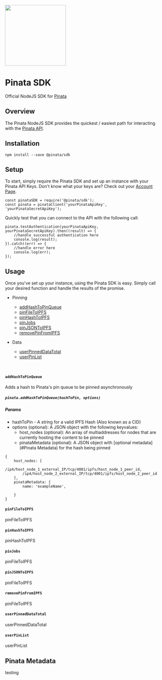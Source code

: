 <img src="https://cdn-images-1.medium.com/max/1200/1*BTGStLRXsQUbkp0t-oxJhQ.png" width="200" />

# Pinata SDK

Official NodeJS SDK for [Pinata](https://pinata.cloud)

## Overview

The Pinata NodeJS SDK provides the quickest / easiest path for interacting with the [Pinata API](https://pinata.cloud/documentation#GettingStarted).

## Installation
```
npm install --save @pinata/sdk
```

## Setup
To start, simply require the Pinata SDK and set up an instance with your Pinata API Keys. Don't know what your keys are? Check out your [Account Page](https://pinata.cloud/account).
```
const pinataSDK = require('@pinata/sdk');
const pinata = pinataClient('yourPinataApiKey', 'yourPinataSecretApiKey');
```

Quickly test that you can connect to the API with the following call:
```
pinata.testAuthentication(yourPinataApiKey, yourPinataSecretApiKey).then((result) => {
    //handle successful authentication here
    console.log(result);
}).catch((err) => {
    //handle error here
    console.log(err);
});
```

## Usage
Once you've set up your instance, using the Pinata SDK is easy. Simply call your desired function and handle the results of the promise.

* Pinning
  * [addHashToPinQueue](#addHashToPinQueue)
  * [pinFileToIPFS](#pinFileToIPFS)
  * [pinHashToIPFS](#pinHashToIPFS)
  * [pinJobs](#pinJobs)
  * [pinJSONToIPFS](#pinJSONToIPFS)
  * [removePinFromIPFS](#removePinFromIPFS)

* Data
  * [userPinnedDataTotal](#userPinnedDataTotal)
  * [userPinList](#userPinList)
<br />

#### `addHashToPinQueue`
Adds a hash to Pinata's pin queue to be pinned asynchronously
##### `pinata.addHashToPinQueue(hashToPin, options)`
##### Params
* hashToPin - A string for a valid IPFS Hash (Also known as a CID)
* options (optional): A JSON object with the following keyvalues:
  * host_nodes (optional): An array of multiaddresses for nodes that are currently hosting the content to be pinned
  * pinataMetadata (optional): A JSON object with [optional metadata](#Pinata Metadata) for the hash being pinned
```
{
    host_nodes: [
        /ip4/host_node_1_external_IP/tcp/4001/ipfs/host_node_1_peer_id,
        /ip4/host_node_2_external_IP/tcp/4001/ipfs/host_node_2_peer_id
    ],
    pinataMetadata: {
        name: 'exampleName',
        
    }
}
```

#### `pinFileToIPFS`
pinFileToIPFS

#### `pinHashToIPFS`
pinHashToIPFS

#### `pinJobs`
pinFileToIPFS

#### `pinJSONToIPFS`
pinFileToIPFS

#### `removePinFromIPFS`
pinFileToIPFS

#### `userPinnedDataTotal`
userPinnedDataTotal

#### `userPinList`
userPinList

## Pinata Metadata
testing
